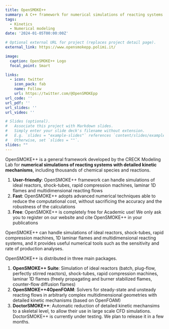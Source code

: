 ```yaml
---
title: OpenSMOKE++
summary: A C++ framework for numerical simulations of reacting systems with detailed kinetic mechanisms.
tags:
  - Kinetics
  - Numerical modeling
date: '2024-01-05T00:00:00Z'

# Optional external URL for project (replaces project detail page).
external_link: https://www.opensmokepp.polimi.it/

image:
  caption: OpenSMOKE++ Logo
  focal_point: Smart

links:
  - icon: twitter
    icon_pack: fab
    name: Follow
    url: https://twitter.com/@OpenSMOKEpp
url_code: ''
url_pdf: ''
url_slides: ''
url_video: ''

# Slides (optional).
#   Associate this project with Markdown slides.
#   Simply enter your slide deck's filename without extension.
#   E.g. `slides = "example-slides"` references `content/slides/example-slides.md`.
#   Otherwise, set `slides = ""`.
slides: ""
---
```


OpenSMOKE++ is a general framework developed by the CRECK Modeling Lab for **numerical simulations of reacting systems with detailed kinetic mechanisms**, including thousands of chemical species and reactions.

1. **User-friendly**: OpenSMOKE++ framework can handle simulations of ideal reactors, shock-tubes, rapid compression machines, laminar 1D flames and multidimensional reacting flows
2. **Fast**: OpenSMOKE++ adopts advanced numerical techniques able to reduce the computational cost, without sacrificing the accuracy and the robustness of the calculations
3. **Free**: OpenSMOKE++ is completely free for Academic use! We only ask you to register on our website and cite OpenSMOKE++ in your publications

OpenSMOKE++ can handle simulations of ideal reactors, shock-tubes, rapid compression machines, 1D laminar flames and multidimensional reacting systems, and it provides useful numerical tools such as the sensitivity and rate of production analyses.

OpenSMOKE++ is distributed in three main packages.

1. **OpenSMOKE++ Suite**: Simulation of ideal reactors (batch, plug-flow, perfectly stirred reactors), shock-tubes, rapid compression machines, laminar 1D flames (freely propagating and burner stabilized flames, counter-flow diffusion flames)
2. **OpenSMOKE++4OpenFOAM**: Solvers for steady-state and unsteady reacting flows in arbitrarly complex multidimensional geometries with detailed kinetic mechanisms (based on OpenFOAM)
3. **DoctorSMOKE++**: Automatic reduction of detailed kinetic mechansims to a skeletal level, to allow their use in large scale CFD simulations. DoctorSMOKE++ is currently under testing. We plan to release it in a few months.
